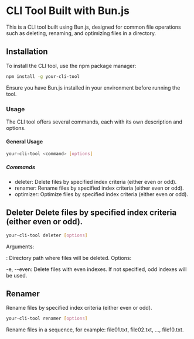 # CLI Tool Built with Bun.js
This is a CLI tool built using Bun.js, designed for common file operations such as deleting, renaming, and optimizing files in a directory.

## Installation
To install the CLI tool, use the npm package manager:

```sh
npm install -g your-cli-tool
```

Ensure you have Bun.js installed in your environment before running the tool.

### Usage
The CLI tool offers several commands, each with its own description and options.


#### General Usage

```sh
your-cli-tool <command> [options]
```

##### Commands
 - deleter: Delete files by specified index criteria (either even or odd).
 - renamer: Rename files by specified index criteria (either even or odd).
 - optimizer: Optimize files by specified index criteria (either even or odd).

Deleter
Delete files by specified index criteria (either even or odd).
---
```sh
your-cli-tool deleter [options]
```
Arguments:

<directory>: Directory path where files will be deleted.
Options:

-e, --even: Delete files with even indexes. If not specified, odd indexes will be used.

Renamer
---
Rename files by specified index criteria (either even or odd).
```sh
your-cli-tool renamer [options]
```
Rename files in a sequence, for example: file01.txt, file02.txt, ..., file10.txt.
